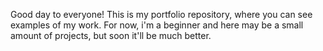 Good day to everyone! This is my portfolio repository, where you can see examples of my work. For now, i'm a beginner and here may be a small amount of projects, but soon it'll be much better.
